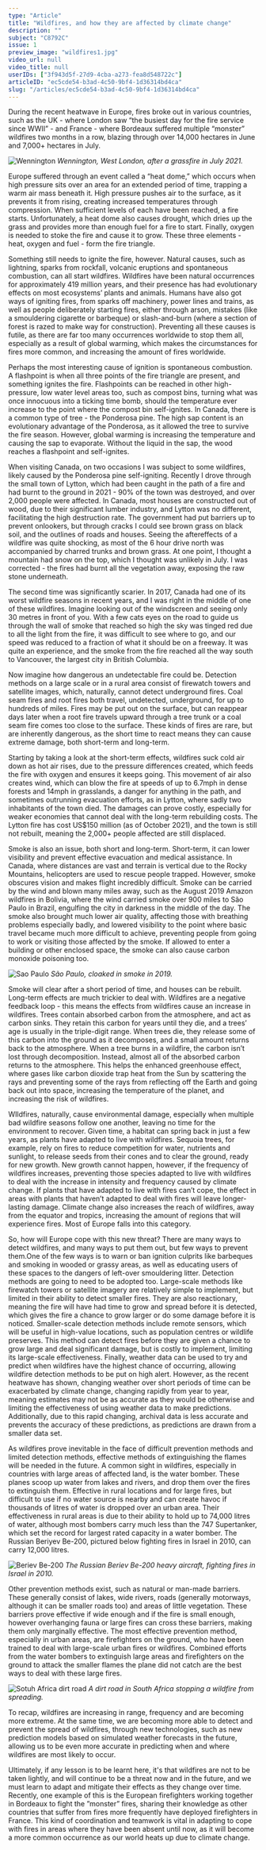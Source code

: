 ```yaml
---
type: "Article"
title: "Wildfires, and how they are affected by climate change"
description: ""
subject: "C8792C"
issue: 1
preview_image: "wildfires1.jpg"
video_url: null
video_title: null
userIDs: ["3f943d5f-27d9-4cba-a273-fea8d548722c"]
articleID: "ec5cde54-b3ad-4c50-9bf4-1d36314bd4ca"
slug: "/articles/ec5cde54-b3ad-4c50-9bf4-1d36314bd4ca"
---
```


During the recent heatwave in Europe, fires broke out in various countries, such as the UK - where London saw “the busiest day for the fire service since WWII” - and France - where Bordeaux suffered multiple “monster” wildfires two months in a row, blazing through over 14,000 hectares in June and 7,000+ hectares in July.

![Wennington](./../images/issue1/human/Wennington.png)
_Wennington, West London, after a grassfire in July 2021._

Europe suffered through an event called a “heat dome,” which occurs when high pressure sits over an area for an extended period of time, trapping a warm air mass beneath it. High pressure pushes air to the surface, as it prevents it from rising, creating increased temperatures through compression. When sufficient levels of each have been reached, a fire starts. Unfortunately, a heat dome also causes drought, which dries up the grass and provides more than enough fuel for a fire to start. Finally, oxygen is needed to stoke the fire and cause it to grow. These three elements - heat, oxygen and fuel - form the fire triangle.

Something still needs to ignite the fire, however. Natural causes, such as lightning, sparks from rockfall, volcanic eruptions and spontaneous combustion, can all start wildfires. Wildfires have been natural occurrences for approximately 419 million years, and their presence has had evolutionary effects on most ecosystems’ plants and animals. Humans have also got ways of igniting fires, from sparks off machinery, power lines and trains, as well as people deliberately starting fires, either through arson, mistakes (like a smouldering cigarette or barbeque) or slash-and-burn (where a section of forest is razed to make way for construction). Preventing all these causes is futile, as there are far too many occurrences worldwide to stop them all, especially as a result of global warming, which makes the circumstances for fires more common, and increasing the amount of fires worldwide.

Perhaps the most interesting cause of ignition is spontaneous combustion. A flashpoint is when all three points of the fire triangle are present, and something ignites the fire. Flashpoints can be reached in other high-pressure, low water level areas too, such as compost bins, turning what was once innocuous into a ticking time bomb, should the temperature ever increase to the point where the compost bin self-ignites. In Canada, there is a common type of tree - the Ponderosa pine. The high sap content is an evolutionary advantage of the Ponderosa, as it allowed the tree to survive the fire season. However, global warming is increasing the temperature and causing the sap to evaporate. Without the liquid in the sap, the wood reaches a flashpoint and self-ignites.

When visiting Canada, on two occasions I was subject to some wildfires, likely caused by the Ponderosa pine self-igniting. Recently I drove through the small town of Lytton, which had been caught in the path of a fire and had burnt to the ground in 2021 - 90% of the town was destroyed, and over 2,000 people were affected. In Canada, most houses are constructed out of wood, due to their significant lumber industry, and Lytton was no different, facilitating the high destruction rate. The government had put barriers up to prevent onlookers, but through cracks I could see brown grass on black soil, and the outlines of roads and houses. Seeing the aftereffects of a wildfire was quite shocking, as most of the 6 hour drive north was accompanied by charred trunks and brown grass. At one point, I thought a mountain had snow on the top, which I thought was unlikely in July. I was corrected - the fires had burnt all the vegetation away, exposing the raw stone underneath.

The second time was significantly scarier. In 2017, Canada had one of its worst wildfire seasons in recent years, and I was right in the middle of one of these wildfires. Imagine looking out of the windscreen and seeing only 30 metres in front of you. With a few cats eyes on the road to guide us through the wall of smoke that reached so high the sky was tinged red due to all the light from the fire, it was difficult to see where to go, and our speed was reduced to a fraction of what it should be on a freeway. It was quite an experience, and the smoke from the fire reached all the way south to Vancouver, the largest city in British Columbia.

Now imagine how dangerous an undetectable fire could be. Detection methods on a large scale or in a rural area consist of firewatch towers and satellite images, which, naturally, cannot detect underground fires. Coal seam fires and root fires both travel, undetected, underground, for up to hundreds of miles. Fires may be put out on the surface, but can reappear days later when a root fire travels upward through a tree trunk or a coal seam fire comes too close to the surface. These kinds of fires are rare, but are inherently dangerous, as the short time to react means they can cause extreme damage, both short-term and long-term.

Starting by taking a look at the short-term effects, wildfires suck cold air down as hot air rises, due to the pressure differences created, which feeds the fire with oxygen and ensures it keeps going. This movement of air also creates wind, which can blow the fire at speeds of up to 6.7mph in dense forests and 14mph in grasslands, a danger for anything in the path, and sometimes outrunning evacuation efforts, as in Lytton, where sadly two inhabitants of the town died. The damages can prove costly, especially for weaker economies that cannot deal with the long-term rebuilding costs. The Lytton fire has cost US$150 million (as of October 2021), and the town is still not rebuilt, meaning the 2,000+ people affected are still displaced.

Smoke is also an issue, both short and long-term. Short-term, it can lower visibility and prevent effective evacuation and medical assistance. In Canada, where distances are vast and terrain is vertical due to the Rocky Mountains, helicopters are used to rescue people trapped. However, smoke obscures vision and makes flight incredibly difficult. Smoke can be carried by the wind and blown many miles away, such as the August 2019 Amazon wildfires in Bolivia, where the wind carried smoke over 900 miles to São Paulo in Brazil, engulfing the city in darkness in the middle of the day. The smoke also brought much lower air quality, affecting those with breathing problems especially badly, and lowered visibility to the point where basic travel became much more difficult to achieve, preventing people from going to work or visiting those affected by the smoke. If allowed to enter a building or other enclosed space, the smoke can also cause carbon monoxide poisoning too.

![Sao Paulo](./../images/issue1/human/Saopaulo.png)
_São Paulo, cloaked in smoke in 2019._

Smoke will clear after a short period of time, and houses can be rebuilt. Long-term effects are much trickier to deal with. Wildfires are a negative feedback loop - this means the effects from wildfires cause an increase in wildfires. Trees contain absorbed carbon from the atmosphere, and act as carbon sinks. They retain this carbon for years until they die, and a trees’ age is usually in the triple-digit range. When trees die, they release some of this carbon into the ground as it decomposes, and a small amount returns back to the atmosphere. When a tree burns in a wildfire, the carbon isn’t lost through decomposition. Instead, almost all of the absorbed carbon returns to the atmosphere. This helps the enhanced greenhouse effect, where gases like carbon dioxide trap heat from the Sun by scattering the rays and preventing some of the rays from reflecting off the Earth and going back out into space, increasing the temperature of the planet, and increasing the risk of wildfires.

WIldfires, naturally, cause environmental damage, especially when multiple bad wildfire seasons follow one another, leaving no time for the environment to recover. Given time, a habitat can spring back in just a few years, as plants have adapted to live with wildfires. Sequoia trees, for example, rely on fires to reduce competition for water, nutrients and sunlight, to release seeds from their cones and to clear the ground, ready for new growth. New growth cannot happen, however, if  the frequency of wildfires increases, preventing those species adapted to live with wildfires to deal with the increase in intensity and frequency caused by climate change. If plants that have adapted to live with fires can’t cope, the effect in areas with plants that haven’t adapted to deal with fires will leave longer-lasting damage. Climate change also increases the reach of wildfires, away from the equator and tropics, increasing the amount of regions that will experience fires. Most of Europe falls into this category.

So, how will Europe cope with this new threat? There are many ways to detect wildfires, and many ways to put them out, but few ways to prevent them.One of the few ways is to warn or ban ignition culprits like barbeques and smoking in wooded or grassy areas, as well as educating users of these spaces to the dangers of left-over smouldering litter. Detection methods are going to need to be adopted too. Large-scale methods like firewatch towers or satellite imagery are relatively simple to implement, but limited in their ability to detect smaller fires. They are also reactionary, meaning the fire will have had time to grow and spread before it is detected, which gives the fire a chance to grow larger or do some damage before it is noticed. Smaller-scale detection methods include remote sensors, which will be useful in high-value locations, such as population centres or wildlife preserves. This method can detect fires before they are given a chance to grow large and deal significant damage, but is costly to implement, limiting its large-scale effectiveness. Finally, weather data can be used to try and predict when wildfires have the highest chance of occurring, allowing wildfire detection methods to be put on high alert. However, as the recent heatwave has shown, changing weather over short periods of time can be exacerbated by climate change, changing rapidly from year to year, meaning estimates may not be as accurate as they would be otherwise and limiting the effectiveness of using weather data to make predictions. Additionally, due to this rapid changing, archival data is less accurate and prevents the accuracy of these predictions, as predictions are drawn from a smaller data set.

As wildfires prove inevitable in the face of difficult prevention methods and limited detection methods, effective methods of extinguishing the flames will be needed in the future. A common sight in wildfires, especially in countries with large areas of affected land, is the water bomber. These planes scoop up water from lakes and rivers, and drop them over the fires to extinguish them. Effective in rural locations and for large fires, but difficult to use if no water source is nearby and can create havoc if thousands of litres of water is dropped over an urban area. Their effectiveness in rural areas is due to their ability to hold up to 74,000 litres of water, although most bombers carry much less than the 747 Supertanker, which set the record for largest rated capacity in a water bomber. The Russian Beriyev Be-200, pictured below fighting fires in Israel in 2010, can carry 12,000 litres.

![Beriev Be-200](./../images/issue1/human/BerievBe200.png)
_The Russian Beriev Be-200 heavy aircraft, fighting fires in Israel in 2010._

Other prevention methods exist, such as natural or man-made barriers. These generally consist of lakes, wide rivers, roads (generally motorways, although it can be smaller roads too) and areas of little vegetation. These barriers prove effective if wide enough and if the fire is small enough, however overhanging fauna or large fires can cross these barriers, making them only marginally effective. The most effective prevention method, especially in urban areas, are firefighters on the ground, who have been trained to deal with large-scale urban fires or wildfires. Combined efforts from the water bombers to extinguish large areas and firefighters on the ground to attack the smaller flames the plane did not catch are the best ways to deal with these large fires.

![Sotuh Africa dirt road](./../images/issue1/human/SA.png)
_A dirt road in South Africa stopping a wildfire from spreading._

To recap, wildfires are increasing in range, frequency and are becoming more extreme. At the same time, we are becoming more able to detect and prevent the spread of wildfires, through new technologies, such as new prediction models based on simulated weather forecasts in the future, allowing us to be even more accurate in predicting when and where wildfires are most likely to occur.

Ultimately, if any lesson is to be learnt here, it's that wildfires are not to be taken lightly, and will continue to be a threat now and in the future, and we must learn to adapt and mitigate their effects as they change over time. Recently, one example of this is the European firefighters working together in Bordeaux to fight the ”monster” fires, sharing their knowledge as other countries that suffer from fires more frequently have deployed firefighters in France. This kind of coordination and teamwork is vital in adapting to cope with fires in areas where they have been absent until now, as it will become a more common occurrence as our world heats up due to climate change.
